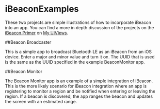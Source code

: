 iBeaconExamples
===============

These two projects are simple illustrations of how to incorporate iBeacon into an app.  You can find a more in depth discussion of the projects on the [iBeacon Primer](https://github.com/welbesw/iBeaconExamples.git) on [My UIViews](http://www.myuiviews.com).

##Beacon Broadcaster

This is a simple app to broadcast Bluetooth LE as an iBeacon from an iOS device.  Enter a major and minor value and turn it on.  The UUID that is used is the same as the UUID specified in the example BeaconMonitor app.

##Beacon Monitor

The Beacon Monitor app is an example of a simple integration of iBeacon.  This is the more likely scenario for iBeacon integration where an app is registering to monitor a region and be notified when entering or leaving the region.  If a beacon is discovered, the app ranges the beacon and updates the screen with an estimated range.
